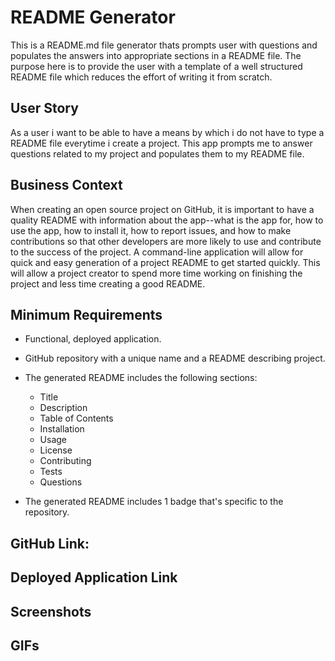 # README Generator
 This is a README.md file generator thats prompts user with questions and populates the answers into appropriate sections in a README file. 
 The purpose here is to provide the user with a template of a well structured README file which reduces the effort of writing it from scratch.

 ## User Story
 As a user i want to be able to have a means by which i do not have to type a README file everytime i create a project. This app prompts me to answer questions related to my project and populates them to my README file.

 ## Business Context

When creating an open source project on GitHub, it is important to have a quality README with information about the app--what is the app for, how to use the app, how to install it, how to report issues, and how to make contributions so that other developers are more likely to use and contribute to the success of the project. A command-line application will allow for quick and easy generation of a project README to get started quickly. This will allow a project creator to spend more time working on finishing the project and less time creating a good README.

## Minimum Requirements

* Functional, deployed application.

* GitHub repository with a unique name and a README describing project.

* The generated README includes the following sections: 
  * Title
  * Description
  * Table of Contents
  * Installation
  * Usage
  * License
  * Contributing
  * Tests
  * Questions

* The generated README includes 1 badge that's specific to the repository.

## GitHub Link:

## Deployed Application Link 

## Screenshots

## GIFs


